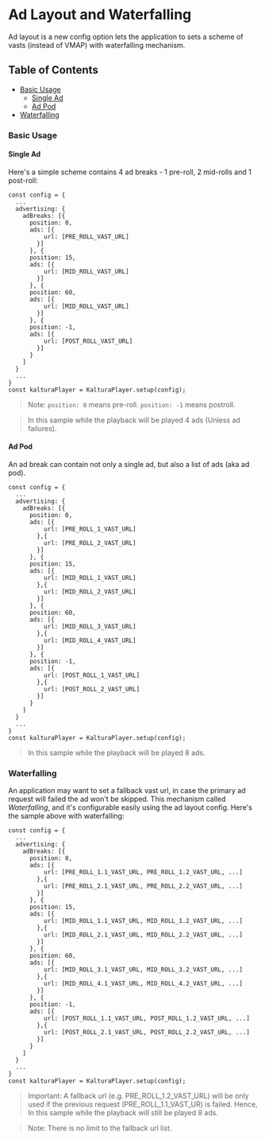 # Ad Layout and Waterfalling

Ad layout is a new config option lets the application to sets a scheme of vasts (instead of VMAP) with waterfalling mechanism.

## Table of Contents

- [Basic Usage](#basic-usage)
  - [Single Ad](#single-ad)
  - [Ad Pod](#ad-pod)
- [Waterfalling](#waterfalling)

### Basic Usage

#### Single Ad

Here's a simple scheme contains 4 ad breaks - 1 pre-roll, 2 mid-rolls and 1 post-roll:

```ecmascript 6
const config = {
  ...
  advertising: {
    adBreaks: [{
      position: 0,
      ads: [{
          url: [PRE_ROLL_VAST_URL]
        }]
      }, {
      position: 15,
      ads: [{
          url: [MID_ROLL_VAST_URL]
        }]
      }, {
      position: 60,
      ads: [{
          url: [MID_ROLL_VAST_URL]
        }]
      }, {
      position: -1,
      ads: [{
          url: [POST_ROLL_VAST_URL]
        }]
      }
    ]
  }
  ...
}
const kalturaPlayer = KalturaPlayer.setup(config);
```

> Note: `position: 0` means pre-roll. `position: -1` means postroll.

> In this sample while the playback will be played 4 ads (Unless ad failures).

#### Ad Pod

An ad break can contain not only a single ad, but also a list of ads (aka ad pod).

```ecmascript 6
const config = {
  ...
  advertising: {
    adBreaks: [{
      position: 0,
      ads: [{
          url: [PRE_ROLL_1_VAST_URL]
        },{
          url: [PRE_ROLL_2_VAST_URL]
        }]
      }, {
      position: 15,
      ads: [{
          url: [MID_ROLL_1_VAST_URL]
        },{
          url: [MID_ROLL_2_VAST_URL]
        }]
      }, {
      position: 60,
      ads: [{
          url: [MID_ROLL_3_VAST_URL]
        },{
          url: [MID_ROLL_4_VAST_URL]
        }]
      }, {
      position: -1,
      ads: [{
          url: [POST_ROLL_1_VAST_URL]
        },{
          url: [POST_ROLL_2_VAST_URL]
        }]
      }
    ]
  }
  ...
}
const kalturaPlayer = KalturaPlayer.setup(config);
```

> In this sample while the playback will be played 8 ads.

### Waterfalling

An application may want to set a fallback vast url, in case the primary ad request will failed the ad won't be skipped.
This mechanism called _Waterfalling_, and it's configurable easily using the ad layout config.
Here's the sample above with waterfalling:

```ecmascript 6
const config = {
  ...
  advertising: {
    adBreaks: [{
      position: 0,
      ads: [{
          url: [PRE_ROLL_1.1_VAST_URL, PRE_ROLL_1.2_VAST_URL, ...]
        },{
          url: [PRE_ROLL_2.1_VAST_URL, PRE_ROLL_2.2_VAST_URL, ...]
        }]
      }, {
      position: 15,
      ads: [{
          url: [MID_ROLL_1.1_VAST_URL, MID_ROLL_1.2_VAST_URL, ...]
        },{
          url: [MID_ROLL_2.1_VAST_URL, MID_ROLL_2.2_VAST_URL, ...]
        }]
      }, {
      position: 60,
      ads: [{
          url: [MID_ROLL_3.1_VAST_URL, MID_ROLL_3.2_VAST_URL, ...]
        },{
          url: [MID_ROLL_4.1_VAST_URL, MID_ROLL_4.2_VAST_URL, ...]
        }]
      }, {
      position: -1,
      ads: [{
          url: [POST_ROLL_1.1_VAST_URL, POST_ROLL_1.2_VAST_URL, ...]
        },{
          url: [POST_ROLL_2.1_VAST_URL, POST_ROLL_2.2_VAST_URL, ...]
        }]
      }
    ]
  }
  ...
}
const kalturaPlayer = KalturaPlayer.setup(config);
```

> Important: A fallback url (e.g. PRE_ROLL_1.2_VAST_URL) will be only used if the previous request (PRE_ROLL_1.1_VAST_UR) is failed.
> Hence, In this sample while the playback will still be played 8 ads.

> Note: There is no limit to the fallback url list.
